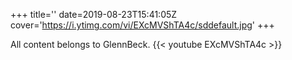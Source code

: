 +++
title=''
date=2019-08-23T15:41:05Z
cover='https://i.ytimg.com/vi/EXcMVShTA4c/sddefault.jpg'
+++

All content belongs to GlennBeck.
{{< youtube EXcMVShTA4c >}}
